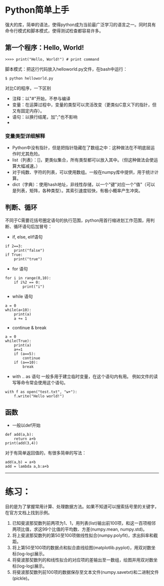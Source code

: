 # Python简单上手

强大的库，简单的语法，使得python成为当前最广泛学习的语言之一。同时具有命令行模式和脚本模式，使得测试检查都容易许多。

## 第一个程序：Hello, World!
```console
>>>> print("Hello, World!") # print command
```
脚本模式：把这行代码放入helloworld.py文件，在bash中运行：
```console
$ python helloworld.py
```

对比C的程序，一下区别
* 注释：以"#"开始，不参与编译
* 变量：在运算过程中，变量的类型可以灵活改变（更类似C意义下的指针，但又有固定内存）。
* 语句：以换行结尾，加";"也不影响
* 

### 变量类型详细解释

* Python中没有指针，但是把指针隐藏在了数组之中：这种做法在不明底层运作时尤其危险。
* list（列表）：[]，更类似集合，所有类型都可以放入其中。（但这种做法会使运算大幅减速。）
* 对于纯数、字符的列表，可以使用数组。一般在numpy库中提供，用于统计计算。
* dict（字典）：使用hash地址，非线性存储，以一个"键"对应一个"值"（可以是列表，矩阵，各种类型）。其索引速度较快，有极小概率产生冲突。

## 判断、循环
不同于C需要花括号圈定语句的执行范围，python用首行缩进划工作范围，用判断、循环语句后加冒号：
* if, else, elif语句
```
if 2==3:
    print("false")
if True:
    print("true")
```
* for 语句
```
for i in range(0,10):
    if i%2 == 0:
        print("i")
```
* while 语句
```
a = 0
while(a<10):
    print(a)
    a += 1
```
* continue & break
```
a = 0
while(True):
    print(a)
    a+=1
    if (a==5):
        continue
    if (a==10):
        break
```
* with .. as 语句
一般多用于建立临时变量，在这个语句内有用。
例如文件的读写等命令常会使用这个语句。
```
with f as open("test.txt", "w+"):
    f.write("Hello world!")
```
    
## 函数

* 一般以def开始
```
def add(a,b):
    return a+b
print(add(3,4))
```
对于有简单返回值的，有很多简单的写法：
```
add(a,b) = a+b
add = lambda a,b:a+b
```

------
# 练习：
目的是为了掌握常用计算、处理数据方法。如果不知道可以搜索括号里的关键字，在官方文档上找到示例。
1. 已知斐波那契数列前两项为1、1，用列表(list)输出前100项，和这一百项相邻两项比值，求这99个比值的平均数、方差(numpy.mean, numpy.std)。
3. 将上斐波那契数列的第50至100项做线性拟合(numpy.polyfit)，求出斜率和截距。
5. 将上第50至100项的数据点和拟合直线绘图(matplotlib.pyplot)，用双对数坐标(log-log)展示。
4. 将斐波那契数列的和线性拟合的对应项的差输出至一数组，绘图并用双对数坐标(log-log)展示。
7. 将斐波那契数列前100项的数据保存至文本文件(numpy.savetxt)和二进制文件(pickle)。
